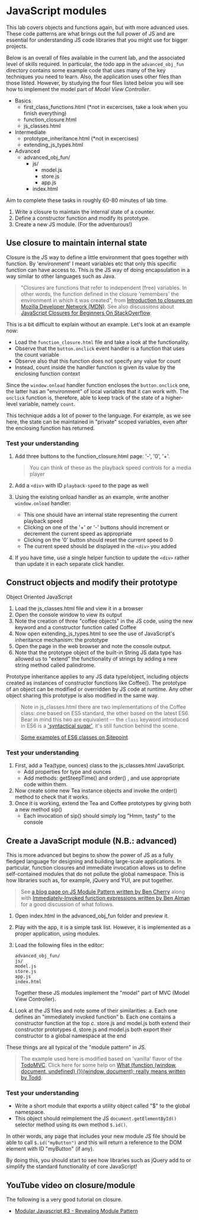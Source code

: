 # JavaScript modules

This lab covers objects and functions again, but with more advanced uses. These code patterns are what brings out the full power of JS and are essential for understanding JS code libraries that you might use for bigger projects.

Below is an overall of files available in the current lab, and the associated level of skills required. In particular, the todo app in the `advanced_obj_fun` directory contains some example code that uses many of the key techniques you need to learn. Also, the application uses other files than those listed. However, by studying the four files listed below you will see how to implement the model part of _Model_ _View Controller_.

* Basics
    - first_class_functions.html (*not in excercises, take a look when you finish everything)
    - function_closure.html
    - js_classes.html
* Intermediate
    - prototype_inheritance.html (*not in excercises)
    - extending_js_types.html
* Advanced
    - advanced_obj_fun/
        * js/
            - model.js
            - store.js
            - app.js
        * index.html

Aim to complete these tasks in roughly 60-80 minutes of lab time.

1. Write a closure to maintain the internal state of a counter.
2. Define a constructor function and modify its prototype.
3. Create a new JS module. (For the adventurous!)

## Use closure to maintain internal state

Closure is the JS way to define a little environment that goes together with function. By 'environment' I meant variables etc that only this specific function can have access to. This is the JS way of doing encapsulation in a way similar to other languages such as Java.

> "Closures are functions that refer to independent (free) variables. In other words, the function defined in the closure 'remembers' the environment in which it was created", from [Introduction to closures on Mozilla Developer Network (MDN)](https://developer.mozilla.org/en-US/docs/Web/JavaScript/Closures). See also discussions about [JavaScript Closures for Beginners On StackOverflow](http://stackoverflow.com/questions/111102/how-do-javascript-closures-work?rq=1).

This is a bit difficult to explain without an example. Let's look at an example now:

- Load the `function_closure.html` file and take a look at the functionality.
- Observe that the `button.onclick` event handler is a function that uses the count variable
- Observe also that this function does not specify any value for count
- Instead, count inside the handler function is given its value by the enclosing function context

Since the `window.onload` handler function encloses the `button.onclick` one, the latter has an "environment" of local variables that it can work with. The `onclick` function is, therefore, able to keep track of the state of a higher-level variable, namely `count`.

This technique adds a lot of power to the language. For example, as we see here, the state can be maintained in "private" scoped variables, even after the enclosing function has returned.

### Test your understanding

1. Add three buttons to the function_closure.html page: '-', '0', '+'.
    > You can think of these as the playback speed controls for a media player
    
2. Add a `<div>` with ID `playback-speed` to the page as well
3. Using the existing onload handler as an example, write another `window.onload` handler:
    - This one should have an internal state representing the current playback speed
    - Clicking on one of the '+' or '-' buttons should increment or decrement the current speed as appropriate
    - Clicking on the '0' button should reset the current speed to 0
    - The current speed should be displayed in the `<div>` you added
4. If you have time, use a single helper function to update the `<div>` rather than update it in each separate click handler.

## Construct objects and modify their prototype

Object Oriented JavaScript

1. Load the js_classes.html file and view it in a browser
2. Open the console window to view its output
3. Note the creation of three "coffee objects" in the JS code, using the new keyword and a constructor function called Coffee
4. Now open extending_js_types.html to see the use of JavaScript's inheritance mechanism: the prototype
5. Open the page in the web browser and note the console output.
6. Note that the prototype object of the built-in String JS data type has allowed us to "extend" the functionality of strings by adding a new string method called palindrome.

Prototype inheritance applies to any JS data type/object, including objects created as instances of constructor functions like  Coffee(). The prototype of an object can be modified or overridden by JS code at runtime. Any other object sharing this prototype is also modified in the same way.

> Note in js_classes.html there are two implementations of the Coffee class: one based on ES5 standard, the other based on the latest ES6. Bear in mind this two are equivalent -- the `class` keyword introduced in ES6 is a ['syntactical sugar'](https://developer.mozilla.org/en-US/docs/Web/JavaScript/Reference/Classes), it's still function behind the scene.

> [Some examples of ES6 classes on Sitepoint](http://www.sitepoint.com/understanding-ecmascript-6-class-inheritance/).

### Test your understanding

1. First, add a Tea(type, ounces) class to the js_classes.html JavaScript.
    - Add properties for type  and ounces 
    - Add methods:  getSteepTime() and order() , and use appropriate code within them.
2. Now create some new Tea  instance objects and invoke the order() method to check that it works.
3. Once it is working, extend the Tea and Coffee prototypes by giving both a new method sip() 
    - Each invocation of sip() should simply log  "Hmm, tasty"  to the console

## Create a JavaScript module (N.B.: advanced)

This is more advanced but begins to show the power of JS as a fully fledged language for designing and building large-scale applications. In particular, function closures and immediate invocation allows us to define self-contained modules that do not pollute the global namespace. This is how libraries such as, for example, jQuery and YUI, are put together.

> See [a blog page on JS Module Pattern written by Ben Cherry](http://www.adequatelygood.com/JavaScript-Module-Pattern-In-Depth.html) along with [Immediately-Invoked function expressions written by Ben Alman](http://benalman.com/news/2010/11/immediately-invoked-function-expression/) for a good discussion of what follows.

1. Open index.html in the advanced_obj_fun folder and preview it.
2. Play with the app, it is a simple task list. However, it is implemented as a proper application, using modules.
3. Load the following files in the editor:
    
    ```
    advanced_obj_fun/
    js/
    model.js
    store.js
    app.js
    index.html
    ```
    Together these JS modules implement the "model" part of MVC (Model View Controller).
    
4. Look at the JS files and note some of their similarities:
    a. Each one defines an "immediately invoked function"
    b. Each one contains a constructor function at the top
    c. store.js and model.js both extend their constructor prototypes
    d. store.js and model.js both export their constructor to a global namespace at the end

These things are all typical of the "module pattern" in JS. 

> The example used here is modified based on 'vanilla' flavor of the [TodoMVC](http://todomvc.com/). Click here for some help on [What (function (window, document, undefined) {})(window, document); really means written by Todd](https://toddmotto.com/what-function-window-document-undefined-iife-really-means/).

### Test your understanding

* Write a short module that exports a utility object called "$" to the global namespace.
* This object should reimplement the JS `document.getElementById()` selector method using its own method `$.id()`.

In other words, any page that includes your new module JS file should be able to call `$.id("myButton")` and this will return a reference to the DOM element with ID "myButton" (if any).

By doing this, you should start to see how libraries such as jQuery add to or simplify the standard functionality of core JavaScript!

## YouTube video on closure/module

The following is a very good tutorial on closure. 

* [Modular Javascript #3 - Revealing Module Pattern](https://www.youtube.com/watch?v=pOfwp6VlnlM&index=3&list=PLoYCgNOIyGABs-wDaaxChu82q_xQgUb4f)